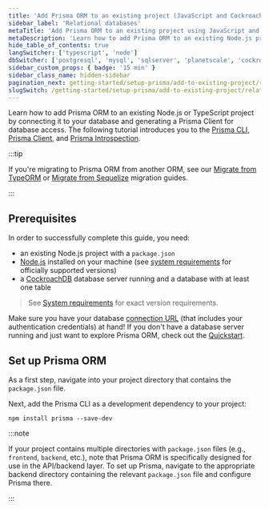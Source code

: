 ```yaml
---
title: 'Add Prisma ORM to an existing project (JavaScript and CockroachDB)'
sidebar_label: 'Relational databases'
metaTitle: 'Add Prisma ORM to an existing project using JavaScript and CockroachDB (15 min)'
metaDescription: 'Learn how to add Prisma ORM to an existing Node.js project by connecting it to your CockroachDB database and generating a Prisma Client for database access.'
hide_table_of_contents: true
langSwitcher: ['typescript', 'node']
dbSwitcher: ['postgresql', 'mysql', 'sqlserver', 'planetscale', 'cockroachdb']
sidebar_custom_props: { badge: '15 min' }
sidebar_class_name: hidden-sidebar
pagination_next: getting-started/setup-prisma/add-to-existing-project/relational-databases/connect-your-database-node-cockroachdb
slugSwitch: /getting-started/setup-prisma/add-to-existing-project/relational-databases-
---
```


Learn how to add Prisma ORM to an existing Node.js or TypeScript project by connecting it to your database and generating a Prisma Client for database access. The following tutorial introduces you to the [Prisma CLI](/orm/tools/prisma-cli), [Prisma Client](/orm/prisma-client), and [Prisma Introspection](/orm/prisma-schema/introspection).

:::tip

If you're migrating to Prisma ORM from another ORM, see our [Migrate from TypeORM](/guides/migrate-from-typeorm) or [Migrate from Sequelize](/guides/migrate-from-sequelize) migration guides.

:::

## Prerequisites

In order to successfully complete this guide, you need:

- an existing Node.js project with a `package.json`
- [Node.js](https://nodejs.org/en/) installed on your machine (see [system requirements](/orm/reference/system-requirements) for officially supported versions)
- a [CockroachDB](https://www.cockroachlabs.com) database server running and a database with at least one table

> See [System requirements](/orm/reference/system-requirements) for exact version requirements.

Make sure you have your database [connection URL](/orm/reference/connection-urls) (that includes your authentication credentials) at hand! If you don't have a database server running and just want to explore Prisma ORM, check out the [Quickstart](/getting-started/quickstart-sqlite).

## Set up Prisma ORM

As a first step, navigate into your project directory that contains the `package.json` file.

Next, add the Prisma CLI as a development dependency to your project:

```terminal copy
npm install prisma --save-dev
```

:::note

If your project contains multiple directories with `package.json` files (e.g., `frontend`, `backend`, etc.), note that Prisma ORM is specifically designed for use in the API/backend layer. To set up Prisma, navigate to the appropriate backend directory containing the relevant `package.json` file and configure Prisma there.

:::

<!-- PrismaInitPartial -->
